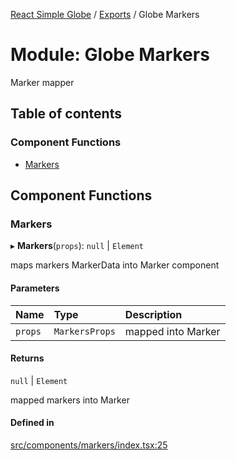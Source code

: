 [React Simple Globe](../README.md) / [Exports](../modules.md) / Globe Markers

# Module: Globe Markers

Marker mapper

## Table of contents

### Component Functions

- [Markers](Globe_Markers.md#markers)

## Component Functions

### Markers

▸ **Markers**(`props`): ``null`` \| `Element`

maps markers MarkerData into Marker component

#### Parameters

| Name | Type | Description |
| :------ | :------ | :------ |
| `props` | `MarkersProps` | mapped into Marker |

#### Returns

``null`` \| `Element`

mapped markers into Marker

#### Defined in

[src/components/markers/index.tsx:25](https://github.com/Gaushao/d3-react-globe/blob/636f719/src/components/markers/index.tsx#L25)
